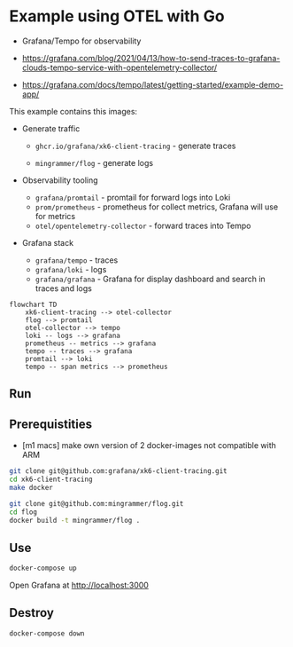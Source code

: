 # Example using OTEL with Go

- Grafana/Tempo for observability

- <https://grafana.com/blog/2021/04/13/how-to-send-traces-to-grafana-clouds-tempo-service-with-opentelemetry-collector/>

- <https://grafana.com/docs/tempo/latest/getting-started/example-demo-app/>

This example contains this images:

- Generate traffic

  - `ghcr.io/grafana/xk6-client-tracing` - generate traces

  - `mingrammer/flog` - generate logs

- Observability tooling

  - `grafana/promtail` - promtail for forward logs into Loki
  - `prom/prometheus` - prometheus for collect metrics, Grafana will use for metrics
  - `otel/opentelemetry-collector` - forward traces into Tempo

- Grafana stack

  - `grafana/tempo` - traces
  - `grafana/loki` - logs
  - `grafana/grafana` - Grafana for display dashboard and search in traces and logs

```mermaid
flowchart TD
    xk6-client-tracing --> otel-collector
    flog --> promtail
    otel-collector --> tempo
    loki -- logs --> grafana
    prometheus -- metrics --> grafana
    tempo -- traces --> grafana
    promtail --> loki
    tempo -- span metrics --> prometheus
```

## Run

## Prerequistities

- [m1 macs] make own version of 2 docker-images not compatible with ARM

```sh
git clone git@github.com:grafana/xk6-client-tracing.git
cd xk6-client-tracing
make docker
```

```sh
git clone git@github.com:mingrammer/flog.git
cd flog
docker build -t mingrammer/flog .
```

## Use

```sh
docker-compose up
```

Open Grafana at <http://localhost:3000>

## Destroy

```sh
docker-compose down
```
